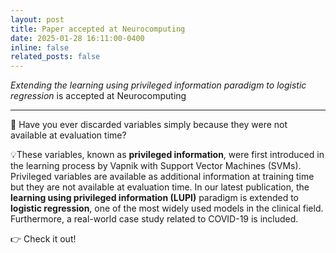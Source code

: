 ```yaml
---
layout: post
title: Paper accepted at Neurocomputing
date: 2025-01-28 16:11:00-0400
inline: false
related_posts: false
---
```


_Extending the learning using privileged information paradigm to logistic regression_ is accepted at Neurocomputing

---

🤔 Have you ever discarded variables simply because they were not available at evaluation time?

💡These variables, known as __privileged information__, were first introduced in the learning process by Vapnik with Support Vector Machines (SVMs). Privileged variables are available as additional information at training time but they are not available at evaluation time. In our latest publication, the __learning using privileged information (LUPI)__ paradigm is extended to __logistic regression__, one of the most widely used models in the clinical field. Furthermore, a real-world case study related to COVID-19 is included.

👉 Check it out!

